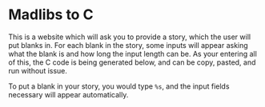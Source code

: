 # Madlibs to C

This is a website which will ask you to provide a story, which the user will put blanks in. For each blank in the story, some inputs will appear asking what the blank is and how long the input length can be. As your entering all of this, the C code is being generated below, and can be copy, pasted, and run without issue.

To put a blank in your story, you would type `%s`, and the input fields necessary will appear automatically.
